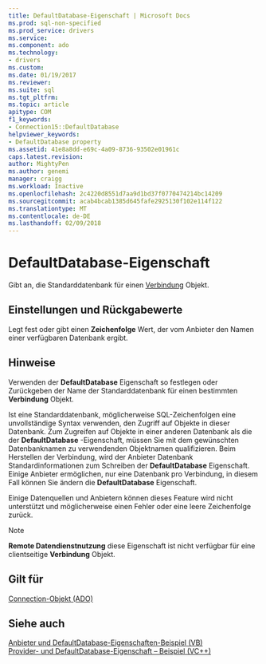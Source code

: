 ```yaml
---
title: DefaultDatabase-Eigenschaft | Microsoft Docs
ms.prod: sql-non-specified
ms.prod_service: drivers
ms.service: 
ms.component: ado
ms.technology:
- drivers
ms.custom: 
ms.date: 01/19/2017
ms.reviewer: 
ms.suite: sql
ms.tgt_pltfrm: 
ms.topic: article
apitype: COM
f1_keywords:
- Connection15::DefaultDatabase
helpviewer_keywords:
- DefaultDatabase property
ms.assetid: 41e8a8dd-e69c-4a09-8736-93502e01961c
caps.latest.revision: 
author: MightyPen
ms.author: genemi
manager: craigg
ms.workload: Inactive
ms.openlocfilehash: 2c4220d8551d7aa9d1bd37f0770474214bc14209
ms.sourcegitcommit: acab4bcab1385d645fafe2925130f102e114f122
ms.translationtype: MT
ms.contentlocale: de-DE
ms.lasthandoff: 02/09/2018
---
```

# <a name="defaultdatabase-property"></a>DefaultDatabase-Eigenschaft
Gibt an, die Standarddatenbank für einen [Verbindung](../../../ado/reference/ado-api/connection-object-ado.md) Objekt.  
  
## <a name="settings-and-return-values"></a>Einstellungen und Rückgabewerte  
 Legt fest oder gibt einen **Zeichenfolge** Wert, der vom Anbieter den Namen einer verfügbaren Datenbank ergibt.  
  
## <a name="remarks"></a>Hinweise  
 Verwenden der **DefaultDatabase** Eigenschaft so festlegen oder Zurückgeben der Name der Standarddatenbank für einen bestimmten **Verbindung** Objekt.  
  
 Ist eine Standarddatenbank, möglicherweise SQL-Zeichenfolgen eine unvollständige Syntax verwenden, den Zugriff auf Objekte in dieser Datenbank. Zum Zugreifen auf Objekte in einer anderen Datenbank als die der **DefaultDatabase** -Eigenschaft, müssen Sie mit dem gewünschten Datenbanknamen zu verwendenden Objektnamen qualifizieren. Beim Herstellen der Verbindung, wird der Anbieter Datenbank Standardinformationen zum Schreiben der **DefaultDatabase** Eigenschaft. Einige Anbieter ermöglichen, nur eine Datenbank pro Verbindung, in diesem Fall können Sie ändern die **DefaultDatabase** Eigenschaft.  
  
 Einige Datenquellen und Anbietern können dieses Feature wird nicht unterstützt und möglicherweise einen Fehler oder eine leere Zeichenfolge zurück.  
  
> [!NOTE]
>  **Remote Datendienstnutzung** diese Eigenschaft ist nicht verfügbar für eine clientseitige **Verbindung** Objekt.  
  
## <a name="applies-to"></a>Gilt für  
 [Connection-Objekt (ADO)](../../../ado/reference/ado-api/connection-object-ado.md)  
  
## <a name="see-also"></a>Siehe auch  
 [Anbieter und DefaultDatabase-Eigenschaften-Beispiel (VB)](../../../ado/reference/ado-api/provider-and-defaultdatabase-properties-example-vb.md)   
 [Provider- und DefaultDatabase-Eigenschaft – Beispiel (VC++)](../../../ado/reference/ado-api/provider-and-defaultdatabase-properties-example-vc.md)   
